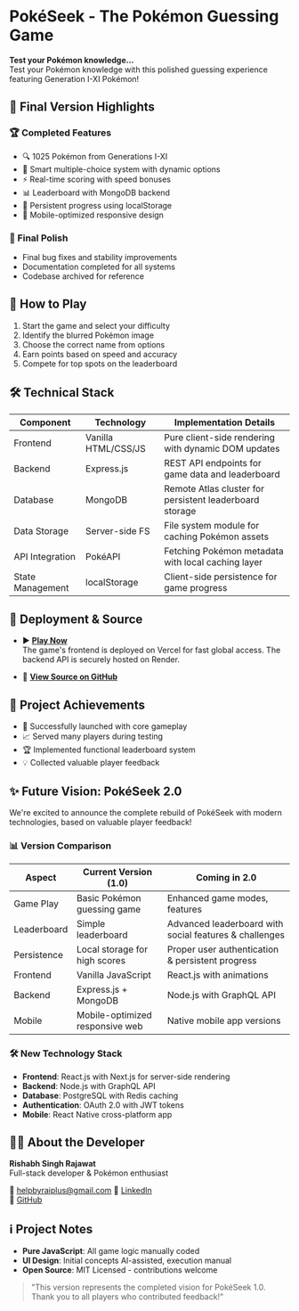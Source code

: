 # PokéSeek - The Pokémon Guessing Game

**Test your Pokémon knowledge...**  
Test your Pokémon knowledge with this polished guessing experience featuring Generation I-XI Pokémon!

## 🌟 Final Version Highlights

### 🏆 Completed Features
- 🔍 1025 Pokémon from Generations I-XI
- 🎯 Smart multiple-choice system with dynamic options
- ⚡ Real-time scoring with speed bonuses
- 📊 Leaderboard with MongoDB backend
- 💾 Persistent progress using localStorage
- 📱 Mobile-optimized responsive design

### 🔧 Final Polish
- Final bug fixes and stability improvements
- Documentation completed for all systems
- Codebase archived for reference

## 🚀 How to Play
1. Start the game and select your difficulty
2. Identify the blurred Pokémon image
3. Choose the correct name from options
4. Earn points based on speed and accuracy
5. Compete for top spots on the leaderboard

## 🛠️ Technical Stack

| Component         | Technology           | Implementation Details                          |
|-------------------|----------------------|-----------------------------------------------|
| Frontend          | Vanilla HTML/CSS/JS  | Pure client-side rendering with dynamic DOM updates |
| Backend           | Express.js           | REST API endpoints for game data and leaderboard |
| Database          | MongoDB              | Remote Atlas cluster for persistent leaderboard storage |
| Data Storage      | Server-side FS       | File system module for caching Pokémon assets |
| API Integration   | PokéAPI              | Fetching Pokémon metadata with local caching layer |
| State Management  | localStorage         | Client-side persistence for game progress |

## 🔗 Deployment & Source
- ▶️ **[Play Now](https://pok-seek.vercel.app/)**  
  The game's frontend is deployed on Vercel for fast global access. The backend API is securely hosted on Render.

- 📜 **[View Source on GitHub](https://github.com/yourusername/pokeseek)**

## 🏅 Project Achievements
- 🚀 Successfully launched with core gameplay
- 📈 Served many players during testing
- 🏆 Implemented functional leaderboard system
- 💡 Collected valuable player feedback

## ✨ Future Vision: PokéSeek 2.0
We're excited to announce the complete rebuild of PokéSeek with modern technologies, based on valuable player feedback!

### 📊 Version Comparison

| Aspect              | Current Version (1.0)                     | Coming in 2.0                              |
|---------------------|------------------------------------------|--------------------------------------------|
| Game Play           | Basic Pokémon guessing game              | Enhanced game modes, features              |
| Leaderboard         | Simple leaderboard                       | Advanced leaderboard with social features & challenges |
| Persistence         | Local storage for high scores            | Proper user authentication & persistent progress |
| Frontend            | Vanilla JavaScript                       | React.js with animations                   |
| Backend             | Express.js + MongoDB                     | Node.js with GraphQL API                   |
| Mobile              | Mobile-optimized responsive web          | Native mobile app versions                 |

### 🛠️ New Technology Stack
- **Frontend**: React.js with Next.js for server-side rendering
- **Backend**: Node.js with GraphQL API
- **Database**: PostgreSQL with Redis caching
- **Authentication**: OAuth 2.0 with JWT tokens
- **Mobile**: React Native cross-platform app

## 👨‍💻 About the Developer
**Rishabh Singh Rajawat**  
Full-stack developer & Pokémon enthusiast  

📧 helpbyraiplus@gmail.com 
💼 [LinkedIn](https://linkedin.com/in/yourprofile)  
🐙 [GitHub](https://github.com/yourusername)  

## ℹ️ Project Notes
- **Pure JavaScript**: All game logic manually coded
- **UI Design**: Initial concepts AI-assisted, execution manual
- **Open Source**: MIT Licensed - contributions welcome

> "This version represents the completed vision for PokéSeek 1.0. Thank you to all players who contributed feedback!"